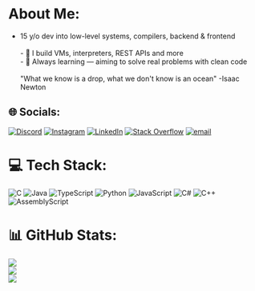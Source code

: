 # About Me:
- 15 y/o dev into low-level systems, compilers, backend & frontend  <br><br>- 🔧 I build VMs, interpreters, REST APIs and more  <br>- 🚀 Always learning — aiming to solve real problems with clean code<br><br>"What we know is a drop, what we don't know is an ocean" -Isaac Newton


## 🌐 Socials:
[![Discord](https://img.shields.io/badge/Discord-%237289DA.svg?logo=discord&logoColor=white)](https://discord.gg/dweg0) [![Instagram](https://img.shields.io/badge/Instagram-%23E4405F.svg?logo=Instagram&logoColor=white)](https://instagram.com/dweg0) [![LinkedIn](https://img.shields.io/badge/LinkedIn-%230077B5.svg?logo=linkedin&logoColor=white)](https://www.linkedin.com/in/diego-trigo-araujo-484230273) [![Stack Overflow](https://img.shields.io/badge/-Stackoverflow-FE7A16?logo=stack-overflow&logoColor=white)](https://stackoverflow.com/users/dweg0) [![email](https://img.shields.io/badge/Email-D14836?logo=gmail&logoColor=white)](mailto:diego.araujo@wesainformatica.com.br) 

# 💻 Tech Stack:
![C](https://img.shields.io/badge/c-%2300599C.svg?style=for-the-badge&logo=c&logoColor=white) ![Java](https://img.shields.io/badge/java-%23ED8B00.svg?style=for-the-badge&logo=openjdk&logoColor=white) ![TypeScript](https://img.shields.io/badge/typescript-%23007ACC.svg?style=for-the-badge&logo=typescript&logoColor=white) ![Python](https://img.shields.io/badge/python-3670A0?style=for-the-badge&logo=python&logoColor=ffdd54) ![JavaScript](https://img.shields.io/badge/javascript-%23323330.svg?style=for-the-badge&logo=javascript&logoColor=%23F7DF1E) ![C#](https://img.shields.io/badge/c%23-%23239120.svg?style=for-the-badge&logo=csharp&logoColor=white) ![C++](https://img.shields.io/badge/c++-%2300599C.svg?style=for-the-badge&logo=c%2B%2B&logoColor=white) ![AssemblyScript](https://img.shields.io/badge/assembly%20script-%23000000.svg?style=for-the-badge&logo=assemblyscript&logoColor=white)
# 📊 GitHub Stats:
![](https://github-readme-stats.vercel.app/api?username=dwego&theme=dark&hide_border=true&include_all_commits=true&count_private=false)<br/>
![](https://nirzak-streak-stats.vercel.app/?user=dwego&theme=dark&hide_border=true)<br/>
![](https://github-readme-stats.vercel.app/api/top-langs/?username=dwego&theme=dark&hide_border=true&include_all_commits=true&count_private=false&layout=compact)

<!-- Proudly created with GPRM ( https://gprm.itsvg.in ) -->
